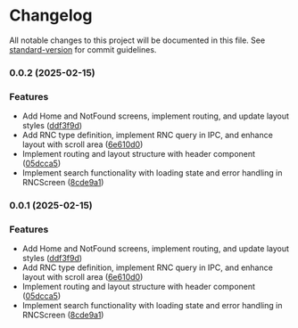 # Changelog

All notable changes to this project will be documented in this file. See [standard-version](https://github.com/conventional-changelog/standard-version) for commit guidelines.

### 0.0.2 (2025-02-15)


### Features

* Add Home and NotFound screens, implement routing, and update layout styles ([ddf3f9d](https://github.com/francids/project-cont/commit/ddf3f9d85c31fc8746f991fbc9a6de5340e83665))
* Add RNC type definition, implement RNC query in IPC, and enhance layout with scroll area ([6e610d0](https://github.com/francids/project-cont/commit/6e610d0f5e8eb6d3a31a75303b0c1b6ba188a4a5))
* Implement routing and layout structure with header component ([05dcca5](https://github.com/francids/project-cont/commit/05dcca53aefcf4202f702578ad00fe9046509f5f))
* Implement search functionality with loading state and error handling in RNCScreen ([8cde9a1](https://github.com/francids/project-cont/commit/8cde9a167cb472e76229f03dfec209df0badb3bf))

### 0.0.1 (2025-02-15)


### Features

* Add Home and NotFound screens, implement routing, and update layout styles ([ddf3f9d](https://github.com/francids/project-cont/commit/ddf3f9d85c31fc8746f991fbc9a6de5340e83665))
* Add RNC type definition, implement RNC query in IPC, and enhance layout with scroll area ([6e610d0](https://github.com/francids/project-cont/commit/6e610d0f5e8eb6d3a31a75303b0c1b6ba188a4a5))
* Implement routing and layout structure with header component ([05dcca5](https://github.com/francids/project-cont/commit/05dcca53aefcf4202f702578ad00fe9046509f5f))
* Implement search functionality with loading state and error handling in RNCScreen ([8cde9a1](https://github.com/francids/project-cont/commit/8cde9a167cb472e76229f03dfec209df0badb3bf))
